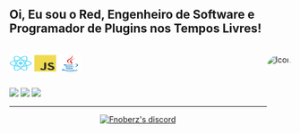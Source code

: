 ## Oi, Eu sou o Red, Engenheiro de Software e Programador de Plugins nos Tempos Livres!
  
<div style="display: inline_block"><br>
  <img align="center" alt="React" height="30" width="40" src="https://raw.githubusercontent.com/devicons/devicon/master/icons/react/react-original.svg">
  <img align="center" alt="JS" height="30" width="40" src="https://raw.githubusercontent.com/devicons/devicon/master/icons/javascript/javascript-original.svg">
  <img align="center" alt="Java" height="30" width="40" src="https://raw.githubusercontent.com/devicons/devicon/master/icons/java/java-original.svg">
  <img align="right" alt="Icon" height="150" style="border-radius:50px;" src="https://cdn.discordapp.com/attachments/1066165254377177230/1076498509626347630/12096.png">
</div>
  
  ##
 
<div> 
  <a href="" target="_blank"><img src="https://img.shields.io/badge/YouTube-FF0000?style=for-the-badge&logo=youtube&logoColor=white" target="_blank"></a>
 <a href="https://discord.gg/ZMdW8GndZt" target="_blank"><img src="https://img.shields.io/badge/Discord-7289DA?style=for-the-badge&logo=discord&logoColor=white" target="_blank"></a> 
  <a href = "mailto:luizandrearaujosilva.ge@gmail.com"><img src="https://img.shields.io/badge/-Gmail-%23333?style=for-the-badge&logo=gmail&logoColor=white" target="_blank"></a>
  
  
</div>

---

  <p align="center">
    <a href="https://discord.com/users/1057434519143190598">
        <img title="Red_ Discord" alt="Fnoberz's discord" src="https://discord.c99.nl/widget/theme-3/1057434519143190598.png"/>
    </a>
</p> 
